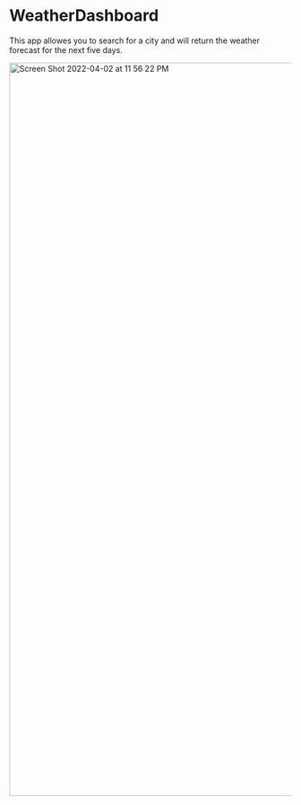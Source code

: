 # WeatherDashboard

This app allowes you to search for a city and will return the weather forecast for the next five days.


<img width="1306" alt="Screen Shot 2022-04-02 at 11 56 22 PM" src="https://user-images.githubusercontent.com/98861520/161413969-1c7e8ff8-2cfd-4795-9e81-cb75600a3477.png">
